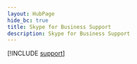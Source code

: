 ```yaml
--- 
layout: HubPage
hide_bc: true
title: Skype for Business Support
description: Skype for Business Support
---
```


[!INCLUDE [support](../../common/Office/includes/troubleshoot.md)]